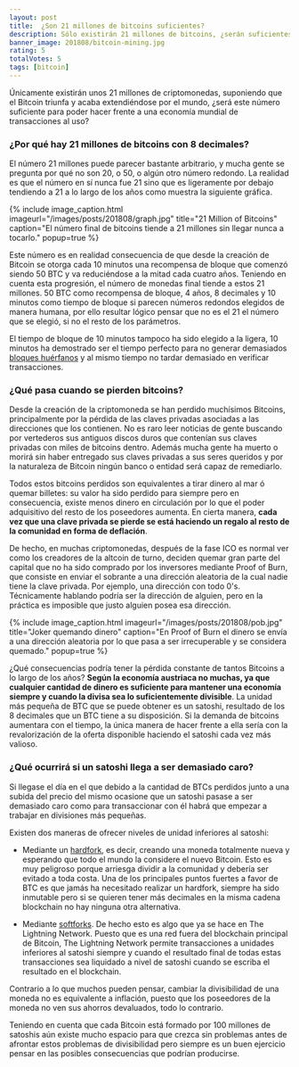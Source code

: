 ```yaml
---
layout: post
title:  ¿Son 21 millones de bitcoins suficientes?
description: Sólo existirán 21 millones de bitcoins, ¿serán suficientes para toda la población si el Bitcoin triunfa? ¿Cuánto se puede dividir cada Bitcoin?
banner_image: 201808/bitcoin-mining.jpg
rating: 5
totalVotes: 5
tags: [bitcoin]
---
```


Únicamente existirán unos 21 millones de criptomonedas, suponiendo que el Bitcoin triunfa y acaba extendiéndose por el mundo, ¿será este número suficiente para poder hacer frente a una economía mundial de transacciones al uso?

<!--more-->

### ¿Por qué hay 21 millones de bitcoins con 8 decimales?

El número 21 millones puede parecer bastante arbitrario, y mucha gente se pregunta por qué no son 20, o 50, o algún otro número redondo. La realidad es que el número en sí nunca fue 21 sino que es ligeramente por debajo tendiendo a 21 a lo largo de los años como muestra la siguiente gráfica.

{% include image_caption.html imageurl="/images/posts/201808/graph.jpg" title="21 Million of Bitcoins" caption="El número final de bitcoins tiende a 21 millones sin llegar nunca a tocarlo." popup=true %}

Este número es en realidad consecuencia de que desde la creación de Bitcoin se otorga cada 10 minutos una recompensa de bloque que comenzó siendo 50 BTC y va reduciéndose a la mitad cada cuatro años. Teniendo en cuenta esta progresión, el número de monedas final tiende a estos 21 millones. 50 BTC como recompensa de bloque, 4 años, 8 decimales y 10 minutos como tiempo de bloque si parecen números redondos elegidos de manera humana, por ello resultar lógico pensar que no es el 21 el número que se elegió, si no el resto de los parámetros.

El tiempo de bloque de 10 minutos tampoco ha sido elegido a la ligera, 10 minutos ha demostrado ser el tiempo perfecto para no generar demasiados [bloques huérfanos](/problema-escalabilidad/) y al mismo tiempo no tardar demasiado en verificar transacciones.

### ¿Qué pasa cuando se pierden bitcoins?

Desde la creación de la criptomoneda se han perdido muchísimos Bitcoins, principalmente por la pérdida de las claves privadas asociadas a las direcciones que los contienen. No es raro leer noticias de gente buscando por vertederos sus antiguos discos duros que contenían sus claves privadas con miles de bitcoins dentro. Además mucha gente ha muerto o morirá sin haber entregado sus claves privadas a sus seres queridos y por la naturaleza de Bitcoin ningún banco o entidad será capaz de remediarlo.

Todos estos bitcoins perdidos son equivalentes a tirar dinero al mar ó quemar billetes: su valor ha sido perdido para siempre pero en consecuencia, existe menos dinero en circulación por lo que el poder adquisitivo del resto de los poseedores aumenta. En cierta manera, **cada vez que una clave privada se pierde se está haciendo un regalo al resto de la comunidad en forma de deflación**.

De hecho, en muchas criptomonedas, después de la fase ICO es normal ver como los creadores de la altcoin de turno, deciden quemar gran parte del capital que no ha sido comprado por los inversores mediante Proof of Burn, que consiste en enviar el sobrante a una dirección aleatoria de la cual nadie tiene la clave privada. Por ejemplo, una dirección con todo 0's. Técnicamente hablando podría ser la dirección de alguien, pero en la práctica es imposible que justo alguien posea esa dirección.

{% include image_caption.html imageurl="/images/posts/201808/pob.jpg" title="Joker quemando dinero" caption="En Proof of Burn el dinero se envía a una dirección aleatoria por lo que pasa a ser irrecuperable y se considera quemado." popup=true %}

¿Qué consecuencias podría tener la pérdida constante de tantos Bitcoins a lo largo de los años? **Según la economía austriaca no muchas, ya que cualquier cantidad de dinero es suficiente para mantener una economía siempre y cuando la divisa sea lo suficientemente divisible**. La unidad más pequeña de BTC que se puede obtener es un satoshi, resultado de los 8 decimales que un BTC tiene a su disposición. Si la demanda de bitcoins aumentara con el tiempo, la única manera de hacer frente a ella sería con la revalorización de la oferta disponible haciendo el satoshi cada vez más valioso.

### ¿Qué ocurrirá si un satoshi llega a ser demasiado caro?

Si llegase el día en el que debido a la cantidad de BTCs perdidos junto a una subida del precio del mismo ocasione que un satoshi pasase a ser demasiado caro como para transaccionar con él habrá que empezar a trabajar en divisiones más pequeñas.

Existen dos maneras de ofrecer niveles de unidad inferiores al satoshi:

- Mediante un [hardfork](/hard-fork-vs-soft-fork#hardfork), es decir, creando una moneda totalmente nueva y esperando que todo el mundo la considere el nuevo Bitcoin. Esto es muy peligroso porque arriesga dividir a la comunidad y debería ser evitado a toda costa. Una de los principales puntos fuertes a favor de BTC es que jamás ha necesitado realizar un hardfork, siempre ha sido inmutable pero si se quieren tener más decimales en la misma cadena blockchain no hay ninguna otra alternativa.

- Mediante [softforks](/hard-fork-vs-soft-fork#softfork). De hecho esto es algo que ya se hace en The Lightning Network. Puesto que es una red fuera del blockchain principal de Bitcoin, The Lightning Network permite transacciones a unidades inferiores al satoshi siempre y cuando el resultado final de todas estas transacciones sea liquidado a nivel de satoshi cuando se escriba el resultado en el blockchain.

Contrario a lo que muchos pueden pensar, cambiar la divisibilidad de una moneda no es equivalente a inflación, puesto que los poseedores de la moneda no ven sus ahorros devaluados, todo lo contrario.

Teniendo en cuenta que cada Bitcoin está formado por 100 millones de satoshis aún existe mucho espacio para que crezca sin problemas antes de afrontar estos problemas de divisibilidad pero siempre es un buen ejercicio pensar en las posibles consecuencias que podrían producirse.